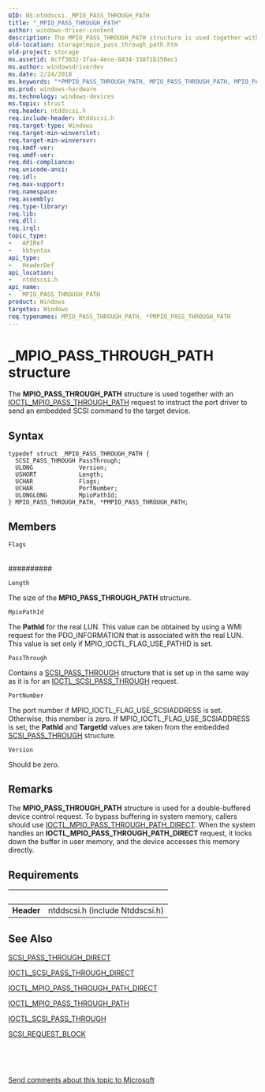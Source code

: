 ```yaml
---
UID: NS:ntddscsi._MPIO_PASS_THROUGH_PATH
title: "_MPIO_PASS_THROUGH_PATH"
author: windows-driver-content
description: The MPIO_PASS_THROUGH_PATH structure is used together with an IOCTL_MPIO_PASS_THROUGH_PATH request to instruct the port driver to send an embedded SCSI command to the target device.
old-location: storage\mpio_pass_through_path.htm
old-project: storage
ms.assetid: 8c7f3832-3faa-4ece-8434-338f1b150ec1
ms.author: windowsdriverdev
ms.date: 2/24/2018
ms.keywords: "*PMPIO_PASS_THROUGH_PATH, MPIO_PASS_THROUGH_PATH, MPIO_PASS_THROUGH_PATH structure [Storage Devices], PMPIO_PASS_THROUGH_PATH, PMPIO_PASS_THROUGH_PATH structure pointer [Storage Devices], _MPIO_PASS_THROUGH_PATH, ntddscsi/MPIO_PASS_THROUGH_PATH, ntddscsi/PMPIO_PASS_THROUGH_PATH, storage.mpio_pass_through_path, structs-scsibus_0a643059-71aa-4dca-92a8-525924a999df.xml"
ms.prod: windows-hardware
ms.technology: windows-devices
ms.topic: struct
req.header: ntddscsi.h
req.include-header: Ntddscsi.h
req.target-type: Windows
req.target-min-winverclnt: 
req.target-min-winversvr: 
req.kmdf-ver: 
req.umdf-ver: 
req.ddi-compliance: 
req.unicode-ansi: 
req.idl: 
req.max-support: 
req.namespace: 
req.assembly: 
req.type-library: 
req.lib: 
req.dll: 
req.irql: 
topic_type:
-	APIRef
-	kbSyntax
api_type:
-	HeaderDef
api_location:
-	ntddscsi.h
api_name:
-	MPIO_PASS_THROUGH_PATH
product: Windows
targetos: Windows
req.typenames: MPIO_PASS_THROUGH_PATH, *PMPIO_PASS_THROUGH_PATH
---
```


# _MPIO_PASS_THROUGH_PATH structure
The <b>MPIO_PASS_THROUGH_PATH</b> structure is used together with an <a href="..\ntddscsi\ni-ntddscsi-ioctl_mpio_pass_through_path.md">IOCTL_MPIO_PASS_THROUGH_PATH</a> request to instruct the port driver to send an embedded SCSI command to the target device.

## Syntax
````
typedef struct _MPIO_PASS_THROUGH_PATH {
  SCSI_PASS_THROUGH PassThrough;
  ULONG             Version;
  USHORT            Length;
  UCHAR             Flags;
  UCHAR             PortNumber;
  ULONGLONG         MpioPathId;
} MPIO_PASS_THROUGH_PATH, *PMPIO_PASS_THROUGH_PATH;
````

## Members


`Flags`

###### 



##########

`Length`

The size of the <b>MPIO_PASS_THROUGH_PATH</b> structure.

`MpioPathId`

The <b>PathId</b> for the real LUN. This value can be obtained by using a WMI request for the PDO_INFORMATION that is associated with the real LUN. This value is set only if MPIO_IOCTL_FLAG_USE_PATHID is set.

`PassThrough`

Contains a <a href="..\ntddscsi\ns-ntddscsi-_scsi_pass_through.md">SCSI_PASS_THROUGH</a> structure that is set up in the same way as it is for an <a href="..\ntddscsi\ni-ntddscsi-ioctl_scsi_pass_through.md">IOCTL_SCSI_PASS_THROUGH</a> request.

`PortNumber`

The port number if MPIO_IOCTL_FLAG_USE_SCSIADDRESS is set. Otherwise, this member is zero. If MPIO_IOCTL_FLAG_USE_SCSIADDRESS is set, the <b>PathId</b> and <b>TargetId</b> values are taken from the embedded <a href="..\ntddscsi\ns-ntddscsi-_scsi_pass_through.md">SCSI_PASS_THROUGH</a> structure.

`Version`

Should be zero.

## Remarks
The <b>MPIO_PASS_THROUGH_PATH</b> structure is used for a double-buffered device control request. To bypass buffering in system memory, callers should use <a href="..\ntddscsi\ni-ntddscsi-ioctl_mpio_pass_through_path_direct.md">IOCTL_MPIO_PASS_THROUGH_PATH_DIRECT</a>. When the system handles an <b>IOCTL_MPIO_PASS_THROUGH_PATH_DIRECT</b> request, it locks down the buffer in user memory, and the device accesses this memory directly.

## Requirements
| &nbsp; | &nbsp; |
| ---- |:---- |
| **Header** | ntddscsi.h (include Ntddscsi.h) |

## See Also

<a href="..\ntddscsi\ns-ntddscsi-_scsi_pass_through_direct.md">SCSI_PASS_THROUGH_DIRECT</a>



<a href="..\ntddscsi\ni-ntddscsi-ioctl_scsi_pass_through_direct.md">IOCTL_SCSI_PASS_THROUGH_DIRECT</a>



<a href="..\ntddscsi\ni-ntddscsi-ioctl_mpio_pass_through_path_direct.md">IOCTL_MPIO_PASS_THROUGH_PATH_DIRECT</a>



<a href="..\ntddscsi\ni-ntddscsi-ioctl_mpio_pass_through_path.md">IOCTL_MPIO_PASS_THROUGH_PATH</a>



<a href="..\ntddscsi\ni-ntddscsi-ioctl_scsi_pass_through.md">IOCTL_SCSI_PASS_THROUGH</a>



<a href="..\storport\ns-storport-_scsi_request_block.md">SCSI_REQUEST_BLOCK</a>



 

 

<a href="mailto:wsddocfb@microsoft.com?subject=Documentation%20feedback [storage\storage]:%20MPIO_PASS_THROUGH_PATH structure%20 RELEASE:%20(2/24/2018)&amp;body=%0A%0APRIVACY STATEMENT%0A%0AWe use your feedback to improve the documentation. We don't use your email address for any other purpose, and we'll remove your email address from our system after the issue that you're reporting is fixed. While we're working to fix this issue, we might send you an email message to ask for more info. Later, we might also send you an email message to let you know that we've addressed your feedback.%0A%0AFor more info about Microsoft's privacy policy, see http://privacy.microsoft.com/en-us/default.aspx." title="Send comments about this topic to Microsoft">Send comments about this topic to Microsoft</a>